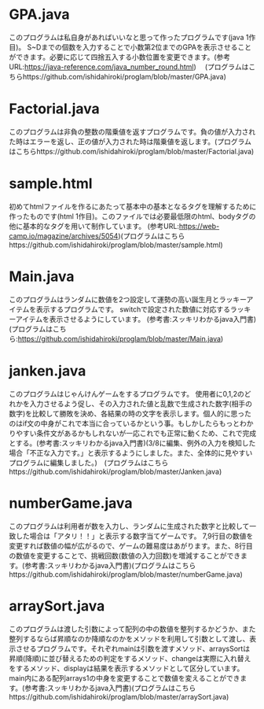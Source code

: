 # GPA.java
このプログラムは私自身があればいいなと思って作ったプログラムです(java 1作目)。
S~Dまでの個数を入力することで小数第2位までのGPAを表示させることができます。必要に応じて四捨五入する小数位置を変更できます。(参考URL:https://java-reference.com/java_number_round.html)　
(プログラムはこちらhttps://github.com/ishidahiroki/proglam/blob/master/GPA.java)

# Factorial.java
このプログラムは非負の整数の階乗値を返すプログラムです。負の値が入力された時はエラーを返し、正の値が入力された時は階乗値を返します。(プログラムはこちらhttps://github.com/ishidahiroki/proglam/blob/master/Factorial.java)

# sample.html
初めてhtmlファイルを作るにあたって基本中の基本となるタグを理解するために作ったものです(html 1作目)。このファイルでは必要最低限のhtml、bodyタグの他に基本的なタグを用いて制作しています。
(参考URL:https://web-camp.io/magazine/archives/5054)(プログラムはこちらhttps://github.com/ishidahiroki/proglam/blob/master/sample.html)

# Main.java
このプログラムはランダムに数値を2つ設定して運勢の高い誕生月とラッキーアイテムを表示するプログラムです。
switchで設定された数値に対応するラッキーアイテムを表示させるようにしています。
(参考書:スッキリわかるjava入門書)(プログラムはこちら:https://github.com/ishidahiroki/proglam/blob/master/Main.java)

# janken.java
このプログラムはじゃんけんゲームをするプログラムです。
使用者に0,1,2のどれかを入力させるよう促し、その入力された値と乱数で生成された数字(相手の数字)を比較して勝敗を決め、各結果の時の文字を表示します。個人的に思ったのはif文の中身がこれで本当に合っているかという事。もしかしたらもっとわかりやすい条件文があるかもしれないが一応これでも正常に動くため、これで完成とする。(参考書:スッキリわかるjava入門書)(3/8に編集、例外の入力を検知した場合「不正な入力です。」と表示するようにしました。また、全体的に見やすいプログラムに編集しました。)　(プログラムはこちらhttps://github.com/ishidahiroki/proglam/blob/master/Janken.java)

# numberGame.java
このプログラムは利用者が数を入力し、ランダムに生成された数字と比較して一致した場合は「アタリ！！」と表示する数字当てゲームです。
7,9行目の数値を変更すれば数値の幅が広がるので、ゲームの難易度はあがります。また、8行目の数値を変更することで、挑戦回数(数値の入力回数)を増減することができます。(参考書:スッキリわかるjava入門書)(プログラムはこちらhttps://github.com/ishidahiroki/proglam/blob/master/numberGame.java)

# arraySort.java
このプログラムは渡した引数によって配列の中の数値を整列するかどうか、また整列するならば昇順なのか降順なのかをメソッドを利用して引数として渡し、表示させるプログラムです。それぞれmainは引数を渡すメソッド、arraysSortは昇順(降順)に並び替えるための判定をするメソッド、changeは実際に入れ替えをするメソッド、displayは結果を表示するメソッドとして区分しています。main内にある配列arrays1の中身を変更することで数値を変えることができます。(参考書:スッキリわかるjava入門書)(プログラムはこちらhttps://github.com/ishidahiroki/proglam/blob/master/arraySort.java)
